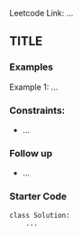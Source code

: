 Leetcode Link: ...

## TITLE

### Examples 

Example 1: ...

### Constraints:

- ...

### Follow up 
- ...

### Starter Code
```
class Solution:
    ...
```